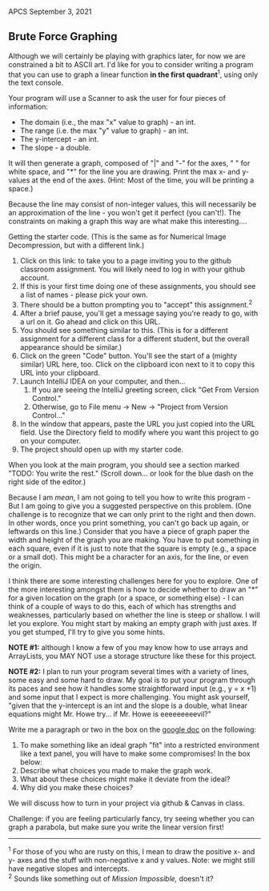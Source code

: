 APCS	September 3, 2021
## Brute Force Graphing ##
Although we will certainly be playing with graphics later, for now we are constrained a bit to ASCII art. I'd like for you to consider writing a program that you can use to graph a linear function **in the first quadrant**<sup>1</sup>, using only the text console.

Your program will use a Scanner to ask the user for four pieces of information: 
* The domain (i.e., the max "x" value to graph) - an int.
* The range (i.e. the max "y" value to graph) - an int.
* The y-intercept - an int.
* The slope - a double. 

It will then generate a graph, composed of "|" and "-" for the axes, " " for white space, and "*" for the line you are drawing. Print the max x- and y-values at the end of the axes. (Hint: Most of the time, you will be printing a space.) 

Because the line may consist of non-integer values, this will necessarily be an approximation of the line - you won't get it perfect (you can't!). The constraints on making a graph this way are what make this interesting….

Getting the starter code. (This is the same as for Numerical Image Decompression, but with a different link.)
1. Click on this link:  to take you to a page inviting you to the github classroom assignment. You will likely need to log in with your github account.
1. If this is your first time doing one of these assignments, you should see a list of names - please pick your own.
1. There should be a button prompting you to "accept" this assignment.<sup>2</sup>
1. After a brief pause, you'll get a message saying you're ready to go, with a url on it. Go ahead and click on this URL.
1. You should see something similar to this. (This is for a different assignment for a different class for a different student, but the overall appearance should be similar.)
1. Click on the green "Code" button. You'll see the start of a (mighty similar) URL here, too. Click on the clipboard icon next to it to copy this URL into your clipboard.
1. Launch IntelliJ IDEA on your computer, and then…
   1. If you are seeing the IntelliJ greeting screen, click "Get From Version Control."
   1. Otherwise, go to File menu → New → "Project from Version Control…"
1. In the window that appears, paste the URL you just copied into the URL field.  Use the Directory field to modify where you want this project to go on your computer.
1. The project should open up with my starter code.

When you look at the main program, you should see a section marked "TODO: You write the rest." (Scroll down… or look for the blue dash on the right side of the editor.)

Because I am *mean*, I am not going to tell you how to write this program - But I am going to give you a suggested perspective on this problem. (One challenge is to recognize that we can only print to the right and then down. In other words, once you print something, you can't go back up again, or leftwards on this line.) Consider that you have a piece of graph paper the width and height of the graph you are making. You have to put something in each square, even if it is just to note that the square is empty (e.g., a space or a small dot). This might be a character for an axis, for the line, or even the origin.

I think there are some interesting challenges here for you to explore. One of the more interesting amongst them is how to decide whether to draw an "\*" for a given location on the graph (or a space, or something else) - I can think of a couple of ways to do this, each of which has strengths and weaknesses, particularly based on whether the line is steep or shallow. I will let you explore. You might start by making an empty graph with just axes.  If you get stumped, I'll try to give you some hints. 

**NOTE #1:** although I know a few of you may know how to use arrays and ArrayLists, you MAY NOT use a storage structure like these for this project.

**NOTE #2:** I plan to run your program several times with a variety of lines, some easy and some hard to draw. My goal is to put your program through its paces and see how it handles some straightforward input (e.g., y = x +1) and some input that I expect is more challenging. You might ask yourself, "given that the y-intercept is an int and the slope is a double, what linear equations might Mr. Howe try… if Mr. Howe is eeeeeeeeevil?"

Write me a paragraph or two in the box on the [google doc](https://docs.google.com/document/d/1-0q7KuSAC-KiMuS4jlJJlBfGzJHcgTk7VlBl-smaH_Q/edit) on the following:
1. To make something like an ideal graph "fit" into a restricted environment like a text panel, you will have to make some compromises! In the box below:
1. Describe what choices you made to make the graph work.  
1. What about these choices might make it deviate from the ideal? 
1. Why did you make these choices? 

We will discuss how to turn in your project via github & Canvas in class.

Challenge: if you are feeling particularly fancy, try seeing whether you can graph a parabola, but make sure you write the linear version first!

<hr />
<sup>1</sup> For those of you who are rusty on this, I mean to draw the positive x- and y- axes and the stuff with non-negative x and y values. Note: we might still have negative slopes and intercepts.
<br /><sup>2</sup> Sounds like something out of <i>Mission Impossible,</i> doesn't it?
